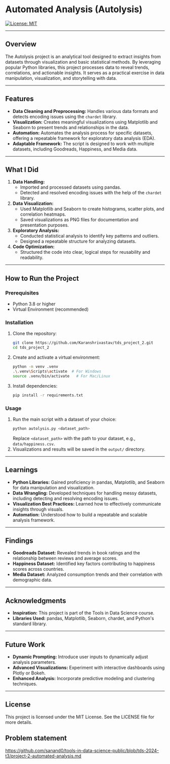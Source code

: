 # Automated Analysis (Autolysis)

[![License: MIT](https://img.shields.io/badge/License-MIT-yellow.svg)](https://opensource.org/licenses/MIT)

---

## Overview
The Autolysis project is an analytical tool designed to extract insights from datasets through visualization and basic statistical methods. By leveraging popular Python libraries, this project processes data to reveal trends, correlations, and actionable insights. It serves as a practical exercise in data manipulation, visualization, and storytelling with data.

---

## Features
- **Data Cleaning and Preprocessing:** Handles various data formats and detects encoding issues using the `chardet` library.
- **Visualization:** Creates meaningful visualizations using Matplotlib and Seaborn to present trends and relationships in the data.
- **Automation:** Automates the analysis process for specific datasets, offering a repeatable framework for exploratory data analysis (EDA).
- **Adaptable Framework:** The script is designed to work with multiple datasets, including Goodreads, Happiness, and Media data.

---

## What I Did
1. **Data Handling:**
   - Imported and processed datasets using pandas.
   - Detected and resolved encoding issues with the help of the `chardet` library.
2. **Data Visualization:**
   - Used Matplotlib and Seaborn to create histograms, scatter plots, and correlation heatmaps.
   - Saved visualizations as PNG files for documentation and presentation purposes.
3. **Exploratory Analysis:**
   - Conducted statistical analysis to identify key patterns and outliers.
   - Designed a repeatable structure for analyzing datasets.
4. **Code Optimization:**
   - Structured the code into clear, logical steps for reusability and readability.

---

## How to Run the Project

### Prerequisites
- Python 3.8 or higher
- Virtual Environment (recommended)

### Installation
1. Clone the repository:
   ```bash
   git clone https://github.com/Karanshrivastav/tds_project_2.git
   cd tds_project_2
   ```
2. Create and activate a virtual environment:
   ```bash
   python -m venv .venv
   .\.venv\Scripts\activate  # For Windows
   source .venv/bin/activate   # For Mac/Linux
   ```
3. Install dependencies:
   ```bash
   pip install -r requirements.txt
   ```

### Usage
1. Run the main script with a dataset of your choice:
   ```bash
   python autolysis.py <dataset_path>
   ```
   Replace `<dataset_path>` with the path to your dataset, e.g., `data/happiness.csv`.
2. Visualizations and results will be saved in the `output/` directory.

---

## Learnings
- **Python Libraries:** Gained proficiency in pandas, Matplotlib, and Seaborn for data manipulation and visualization.
- **Data Wrangling:** Developed techniques for handling messy datasets, including detecting and resolving encoding issues.
- **Visualization Best Practices:** Learned how to effectively communicate insights through visuals.
- **Automation:** Understood how to build a repeatable and scalable analysis framework.

---

## Findings
- **Goodreads Dataset:** Revealed trends in book ratings and the relationship between reviews and average scores.
- **Happiness Dataset:** Identified key factors contributing to happiness scores across countries.
- **Media Dataset:** Analyzed consumption trends and their correlation with demographic data.

---

## Acknowledgments
- **Inspiration:** This project is part of the Tools in Data Science course.
- **Libraries Used:** pandas, Matplotlib, Seaborn, chardet, and Python's standard library.

---

## Future Work
- **Dynamic Prompting:** Introduce user inputs to dynamically adjust analysis parameters.
- **Advanced Visualizations:** Experiment with interactive dashboards using Plotly or Bokeh.
- **Enhanced Analysis:** Incorporate predictive modeling and clustering techniques.

---

## License
This project is licensed under the MIT License. See the LICENSE file for more details.

## Problem statement
https://github.com/sanand0/tools-in-data-science-public/blob/tds-2024-t3/project-2-automated-analysis.md
